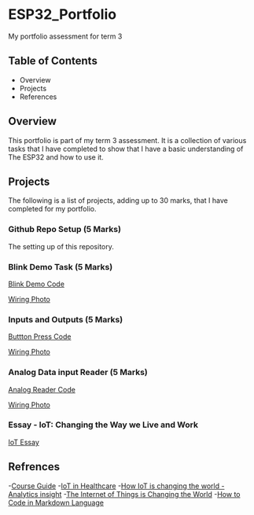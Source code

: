 # ESP32_Portfolio
My portfolio assessment for term 3

## Table of Contents

- Overview
- Projects
- References

## Overview

This portfolio is part of my term 3 assessment. It is a collection of various tasks that I have completed to show that I have a basic understanding of The ESP32 and how to use it.

## Projects

The following is a list of projects, adding up to 30 marks, that I have completed for my portfolio.

### Github Repo Setup (5 Marks)

The setting up of this repository.

### Blink Demo Task (5 Marks)
[Blink Demo Code](Blink_Demo.ino)

[Wiring Photo](Blink_demo_Wiringphoto.jpg)

### Inputs and Outputs (5 Marks)

[Buttton Press Code](Button_press.ino)

[Wiring Photo](Button_Press_wiringphoto.jpg)

### Analog Data input Reader (5 Marks)

[Analog Reader Code](Analog_Reader.ino)

[Wiring Photo](Analog_Reader_Wiringphoto.jpg)

### Essay - IoT: Changing the Way we Live and Work

[IoT Essay](IoT_Transforming_the_Way_We_Live_and_Work.pdf)

## Refrences

-[Course Guide](https://cgsacteduau.sharepoint.com/:w:/s/cgssharedfolders/EYFme3O0UvhGjYmxXSuQPxYB7mwCwkD_q7WfD8JGlIj4sg?e=FgPANr)
-[IoT in Healthcare](https://www.forbes.com/sites/forbestechcouncil/2022/04/01/the-internet-of-medical-things-its-role-in-healthcare-and-how-to-implement-it/?sh=38af8dc753f9)
-[How IoT is changing the world - Analytics insight](https://www.analyticsinsight.net/how-is-the-iot-changing-the-world-around/#:~:text=How%20is%20the%20IoT%20Changing%20the%20World%20Around,...%205%20Industry%204.0%20and%20Smart%20Cities%20)
-[The Internet of Things is Changing the World](https://www.wsj.com/articles/the-internet-of-things-is-changing-the-world-01578689806)
-[How to Code in Markdown Language](https://wilsonmar.github.io/markdown-text-for-github-from-html/)


